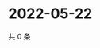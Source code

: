 # 2022-05-22

共 0 条

<!-- BEGIN WEIBO -->
<!-- 最后更新时间 Sun May 22 2022 21:24:07 GMT+0800 (China Standard Time) -->

<!-- END WEIBO -->
